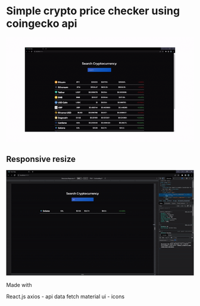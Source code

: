 # Simple crypto price checker using coingecko api

![](https://github.com/stefandrazicstefan/Crypto_Price_Checker/blob/master/ezgif.com-gif-maker.gif)


## Responsive resize


![](https://github.com/stefandrazicstefan/Crypto_Price_Checker/blob/master/phone-gif.gif)

Made with

React.js
axios - api data fetch
material ui - icons
